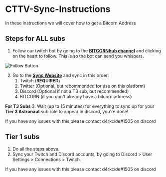 # CTTV-Sync-Instructions
In these instructions we will cover how to get a Bitcorn Address

## Steps for ALL subs 
1. Follow our twitch bot by going to the [**BITCORNhub channel**](https://www.twitch.tv/bitcornhub) and clicking on the heart to follow. This is so the bot can send you whispers.

![Follow Button](https://bitcornsyncstorage.blob.core.windows.net/sync/follow.png)

2. Go to the [**Sync Website**](https://bitcornsync.com/) and sync in this order:
    1. Twitch (**REQUIRED**)
    2. Twitter (Optional, but recommended for use on this platform)
    3. Discord (Optional if not a T3 sub, but recommended)
    4. BITCORN (if you don't already have a bitcorn address)
    
**For T3 Subs**
3. Wait (up to 15 minutes) for everything to sync up for your **Tier 3 Astronaut** sub role to appear in discord, you're done!

If you have any issues with this please contact d4rkcide#1505 on discord

## Tier 1 subs
1. Do all the steps above.
2. Sync your Twitch and Discord accounts, by going to Discord > User Settings > Connections > Twitch.

If you have any issues with this please contact d4rkcide#1505 on discord
